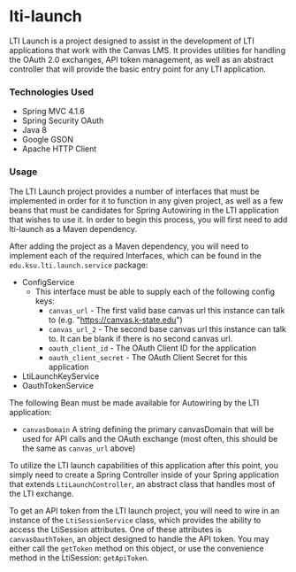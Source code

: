 # lti-launch

LTI Launch is a project designed to assist in the development of LTI applications that work with the Canvas LMS. It provides utilities for handling the OAuth 2.0 exchanges, API token management, as well as an abstract controller that will provide the basic entry point for any LTI application.

### Technologies Used
- Spring MVC 4.1.6
- Spring Security OAuth
- Java 8
- Google GSON
- Apache HTTP Client

### Usage
The LTI Launch project provides a number of interfaces that must be implemented in order for it to function in any given project, as well as a few beans that must be candidates for Spring Autowiring in the LTI application that wishes to use it. In order to begin this process, you will first need to add lti-launch as a Maven dependency.

After adding the project as a Maven dependency, you will need to implement each of the required Interfaces, which can be found in the `edu.ksu.lti.launch.service` package:
- ConfigService
    - This interface must be able to supply each of the following config keys:
        - `canvas_url` - The first valid base canvas url this instance can talk to (e.g. "https://canvas.k-state.edu")
        - `canvas_url_2` - The second base canvas url this instance can talk to. It can be blank if there is no second canvas url.
        - `oauth_client_id` - The OAuth Client ID for the application
        - `oauth_client_secret` - The OAuth Client Secret for this application
- LtiLaunchKeyService
- OauthTokenService

The following Bean must be made available for Autowiring by the LTI application:
- `canvasDomain` A string defining the primary canvasDomain that will be used for API calls and the OAuth exchange (most often, this should be the same as `canvas_url` above)

To utilize the LTI launch capabilities of this application after this point, you simply need to create a Spring Controller inside of your Spring application that extends `LtiLaunchController`, an abstract class that handles most of the LTI exchange.

To get an API token from the LTI launch project, you will need to wire in an instance of the `LtiSessionService` class, which provides the ability to access the LtiSession attributes. One of these attributes is `canvasOauthToken`, an object designed to handle the API token. You may either call the `getToken` method on this object, or use the convenience method in the LtiSession: `getApiToken`.
